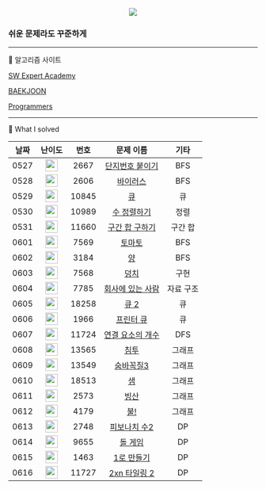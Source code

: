 <p align="center">
	<a href="https://solved.ac/oscar1575"><img src="http://mazassumnida.wtf/api/mini/generate_badge?boj=oscar1575" /></a>
</p>

### 쉬운 문제라도 꾸준하게

---

📙 알고리즘 사이트

[SW Expert Academy](https://swexpertacademy.com/main/main.do)

[BAEKJOON](https://www.acmicpc.net)

[Programmers](https://programmers.co.kr/learn/challenges?tab=all_challenges)

---

📗 What I solved

| 날짜 |                             난이도                             |                              번호                              |                      문제 이름                      |                         기타                                  |
| :----: | :----------------------------------------------------------: | :----------------------------------------------------------: | :-----------------------------------------------------: | :----------------------------------------------------------: |
| 0527 | <img height="25px" width="25px" src="https://static.solved.ac/tier_small/10.svg"/> | 2667 | [단지번호 붙이기](https://www.acmicpc.net/problem/2667) | BFS |
| 0528 | <img height="25px" width="25px" src="https://static.solved.ac/tier_small/8.svg"/> | 2606 | [바이러스](https://www.acmicpc.net/problem/2606) | BFS |
| 0529 | <img height="25px" width="25px" src="https://static.solved.ac/tier_small/7.svg"/> | 10845 | [큐](https://www.acmicpc.net/problem/10845) | 큐 |
| 0530 | <img height="25px" width="25px" src="https://static.solved.ac/tier_small/6.svg"/> | 10989 | [수 정렬하기](https://www.acmicpc.net/problem/10989) | 정렬 |
| 0531 | <img height="25px" width="25px" src="https://static.solved.ac/tier_small/10.svg"/> | 11660 | [구간 합 구하기](https://www.acmicpc.net/problem/11660) | 구간 합 |
| 0601 | <img height="25px" width="25px" src="https://static.solved.ac/tier_small/11.svg"/> | 7569 | [토마토](https://www.acmicpc.net/problem/7569) | BFS |
| 0602 | <img height="25px" width="25px" src="https://static.solved.ac/tier_small/9.svg"/> | 3184 | [양](https://www.acmicpc.net/problem/3184) | BFS |
| 0603 | <img height="25px" width="25px" src="https://static.solved.ac/tier_small/6.svg"/> | 7568 | [덩치](https://www.acmicpc.net/problem/7568) | 구현 |
| 0604 | <img height="25px" width="25px" src="https://static.solved.ac/tier_small/6.svg"/> | 7785 | [회사에 있는 사람](https://www.acmicpc.net/problem/7785) | 자료 구조 |
| 0605 | <img height="25px" width="25px" src="https://static.solved.ac/tier_small/7.svg"/> | 18258 | [큐 2](https://www.acmicpc.net/problem/18258) | 큐 |
| 0606 | <img height="25px" width="25px" src="https://static.solved.ac/tier_small/8.svg"/> | 1966 | [프린터 큐](https://www.acmicpc.net/problem/1966) | 큐 |
| 0607 | <img height="25px" width="25px" src="https://static.solved.ac/tier_small/9.svg"/> | 11724 | [연결 요소의 개수](https://www.acmicpc.net/problem/11724) | DFS |
| 0608 | <img height="25px" width="25px" src="https://static.solved.ac/tier_small/9.svg"/> | 13565 | [침투](https://www.acmicpc.net/problem/13565) | 그래프 |
| 0609 | <img height="25px" width="25px" src="https://static.solved.ac/tier_small/11.svg"/> | 13549 | [숨바꼭질3](https://www.acmicpc.net/problem/13549) | 그래프 |
| 0610 | <img height="25px" width="25px" src="https://static.solved.ac/tier_small/12.svg"/> | 18513 | [샘](https://www.acmicpc.net/problem/18513) | 그래프 |
| 0611 | <img height="25px" width="25px" src="https://static.solved.ac/tier_small/12.svg"/> | 2573 | [빙산](https://www.acmicpc.net/problem/2573) | 그래프 |
| 0612 | <img height="25px" width="25px" src="https://static.solved.ac/tier_small/12.svg"/> | 4179 | [불!](https://www.acmicpc.net/problem/4179) | 그래프 |
| 0613 | <img height="25px" width="25px" src="https://static.solved.ac/tier_small/5.svg"/> | 2748 | [피보나치 수2](https://www.acmicpc.net/problem/2748) | DP |
| 0614 | <img height="25px" width="25px" src="https://static.solved.ac/tier_small/6.svg"/> | 9655 | [돌 게임](https://www.acmicpc.net/problem/9655) | DP |
| 0615 | <img height="25px" width="25px" src="https://static.solved.ac/tier_small/8.svg"/> | 1463 | [1로 만들기](https://www.acmicpc.net/problem/1463) | DP |
| 0616 | <img height="25px" width="25px" src="https://static.solved.ac/tier_small/8.svg"/> | 11727 | [2xn 타일링 2](https://www.acmicpc.net/problem/11727) | DP |

